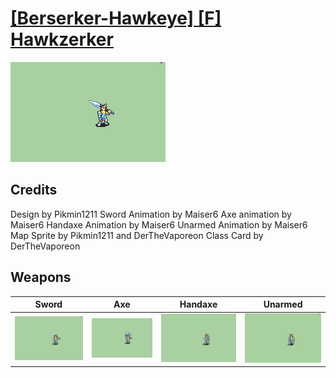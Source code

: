 # [\[Berserker-Hawkeye\] \[F\] Hawkzerker](../%5BBerserker-Hawkeye%5D%20%5BF%5D%20Hawkzerker)

<img src="./1.%20Sword/Sword_000.png" alt="[Berserker-Hawkeye] [F] Hawkzerker standing" />

## Credits

Design by Pikmin1211
Sword Animation by Maiser6
Axe animation by Maiser6
Handaxe Animation by Maiser6
Unarmed Animation by Maiser6
Map Sprite by Pikmin1211 and DerTheVaporeon
Class Card by DerTheVaporeon

## Weapons


|Sword |Axe |Handaxe |Unarmed |
|  :---: | :---: | :---: | :---: |
| <img alt="Sword animation" src="./1.%20Sword/Sword.gif" /> | <img alt="Axe animation" src="./3.%20Axe/Axe.gif" /> | <img alt="Handaxe animation" src="./4.%20Handaxe/Handaxe.gif" /> | <img alt="Unarmed animation" src="./8.%20Unarmed/Unarmed.gif" /> |
